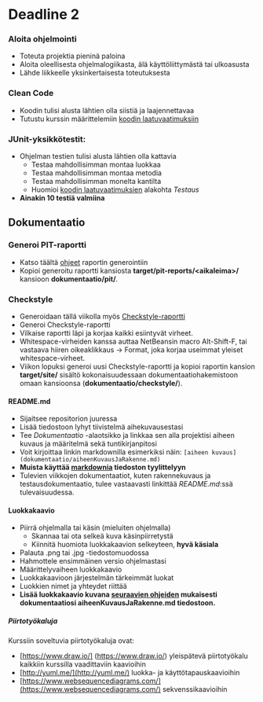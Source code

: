 ﻿# Deadline 2

### Aloita ohjelmointi

* Toteuta projektia pieninä paloina
* Aloita oleellisesta ohjelmalogiikasta, älä käyttöliittymästä tai ulkoasusta
* Lähde liikkeelle yksinkertaisesta toteutuksesta

### Clean Code

* Koodin tulisi alusta lähtien olla siistiä ja laajennettavaa
* Tutustu kurssin määrittelemiin [koodin laatuvaatimuksiin](Koodin-laatuvaatimukset.md)

### JUnit-yksikkötestit:

* Ohjelman testien tulisi alusta lähtien olla kattavia
  * Testaa mahdollisimman montaa luokkaa
  * Testaa mahdollisimman montaa metodia
  * Testaa mahdollisimman monelta kantilta
  * Huomioi [koodin laatuvaatimuksien](Koodin-laatuvaatimukset.md) alakohta *Testaus*
* **Ainakin 10 testiä valmiina**

## Dokumentaatio

### Generoi PIT-raportti
  * Katso täältä [ohjeet](Maven-ja-PIT.md#raportit) raportin generointiin
  * Kopioi generoitu raportti kansiosta **target/pit-reports/\<aikaleima\>/** kansioon **dokumentaatio/pit/**.

### Checkstyle
* Generoidaan tällä viikolla myös [Checkstyle-raportti](Checkstyle.md)
* Generoi Checkstyle-raportti
* Vilkaise raportti läpi ja korjaa kaikki esiintyvät virheet.
* Whitespace-virheiden kanssa auttaa NetBeansin macro Alt-Shift-F, tai vastaava hiiren oikeaklikkaus -> Format, joka korjaa useimmat yleiset whitespace-virheet.
* Viikon lopuksi generoi uusi Checkstyle-raportti ja kopioi raportin kansion **target/site/** sisältö kokonaisuudessaan dokumentaatiohakemistoon omaan kansioonsa (**dokumentaatio/checkstyle/**).

#### README.md

* Sijaitsee repositorion juuressa
* Lisää tiedostoon lyhyt tiivistelmä aihekuvausestasi
* Tee _Dokumentaatio_ -alaotsikko ja linkkaa sen alla projektisi aiheen kuvaus ja määritelmä sekä tuntikirjanpitosi
* Voit kirjoittaa linkin markdownilla esimerkiksi näin: ```[aiheen kuvaus](dokumentaatio/aiheenKuvausJaRakenne.md)```
* **Muista käyttää [markdownia](https://help.github.com/articles/markdown-basics/) tiedoston tyylittelyyn**
* Tulevien viikkojen dokumentaatiot, kuten rakennekuvaus ja testausdokumentaatio, tulee vastaavasti linkittää _README.md_:ssä tulevaisuudessa.

#### Luokkakaavio

* Piirrä ohjelmalla tai käsin (mieluiten ohjelmalla)
  * Skannaa tai ota selkeä kuva käsinpiirretystä
  * Kiinnitä huomiota luokkakaavion selkeyteen, **hyvä käsiala**
* Palauta .png tai .jpg -tiedostomuodossa
* Hahmottele ensimmäinen versio ohjelmastasi
* Määrittelyvaiheen luokkakaavio
* Luokkakaavioon järjestelmän tärkeimmät luokat
* Luokkien nimet ja yhteydet riittää
* **Lisää luokkakaavio kuvana [seuraavien ohjeiden](https://daringfireball.net/projects/markdown/syntax#img) mukaisesti dokumentaatiosi aiheenKuvausJaRakenne.md tiedostoon.**

##### Piirtotyökaluja

Kurssiin soveltuvia piirtotyökaluja ovat:
* [https://www.draw.io/] (https://www.draw.io/) yleispätevä piirtotyökalu kaikkiin kurssilla vaadittaviin kaavioihin
* [http://yuml.me/](http://yuml.me/) luokka- ja käyttötapauskaavioihin
* [https://www.websequencediagrams.com/](https://www.websequencediagrams.com/) sekvenssikaavioihin
